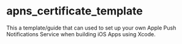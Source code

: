 # apns_certificate_template
This a template/guide that can used to set up your own Apple Push Notifications Service when building iOS Apps using Xcode.
